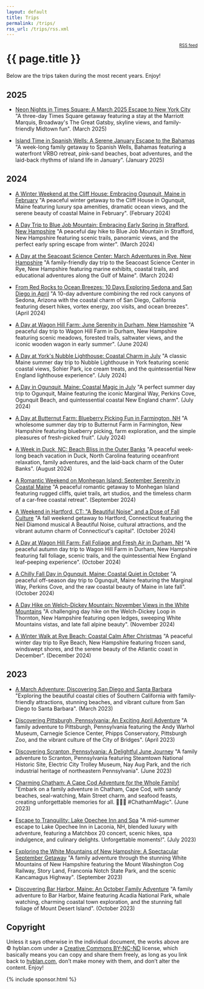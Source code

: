 ```yaml
---
layout: default
title: Trips
permalink: /trips/
rss_url: /trips/rss.xml
---
```

<div style="float: right; font-size: 80%;">
<a href="/trips/rss.xml">RSS feed</a>
</div>

# {{ page.title }}

Below are the trips taken during the most recent years. Enjoy!

<h2 id="2025">2025</h2>

* [Neon Nights in Times Square: A March 2025 Escape to New York City](/trips/2025-03-times-square-new-york-city/) "A three-day Times Square getaway featuring a stay at the Marriott Marquis, Broadway's The Great Gatsby, skyline views, and family-friendly Midtown fun". (March 2025)

* [Island Time in Spanish Wells: A Serene January Escape to the Bahamas](/trips/2025-01-spanish-wells-bahamas/) "A week-long family getaway to Spanish Wells, Bahamas featuring a waterfront VRBO retreat, pink-sand beaches, boat adventures, and the laid-back rhythms of island life in January". (January 2025)

<h2 id="2024">2024</h2>

* [A Winter Weekend at the Cliff House: Embracing Ogunquit, Maine in February](/trips/2024-02-cliff-house-ogunquit-maine/) "A peaceful winter getaway to the Cliff House in Ogunquit, Maine featuring luxury spa amenities, dramatic ocean views, and the serene beauty of coastal Maine in February". (February 2024)

* [A Day Trip to Blue Job Mountain: Embracing Early Spring in Strafford, New Hampshire](/trips/2024-03-blue-job-mountain-nh/) "A peaceful day hike to Blue Job Mountain in Strafford, New Hampshire featuring scenic trails, panoramic views, and the perfect early spring escape from winter". (March 2024)

* [A Day at the Seacoast Science Center: March Adventures in Rye, New Hampshire](/trips/2024-03-seacoast-science-center/) "A family-friendly day trip to the Seacoast Science Center in Rye, New Hampshire featuring marine exhibits, coastal trails, and educational adventures along the Gulf of Maine". (March 2024)

* [From Red Rocks to Ocean Breezes: 10 Days Exploring Sedona and San Diego in April](/trips/2024-04-sedona-san-diego/) "A 10-day adventure combining the red rock canyons of Sedona, Arizona with the coastal charm of San Diego, California featuring desert hikes, vortex energy, zoo visits, and ocean breezes". (April 2024)

* [A Day at Wagon Hill Farm: June Serenity in Durham, New Hampshire](/trips/2024-06-wagon-hill-farm/) "A peaceful day trip to Wagon Hill Farm in Durham, New Hampshire featuring scenic meadows, forested trails, saltwater views, and the iconic wooden wagon in early summer". (June 2024)

* [A Day at York's Nubble Lighthouse: Coastal Charm in July](/trips/2024-07-nubble-lighthouse/) "A classic Maine summer day trip to Nubble Lighthouse in York featuring scenic coastal views, Sohier Park, ice cream treats, and the quintessential New England lighthouse experience". (July 2024)

* [A Day in Ogunquit, Maine: Coastal Magic in July](/trips/2024-07-ogunquit-maine/) "A perfect summer day trip to Ogunquit, Maine featuring the iconic Marginal Way, Perkins Cove, Ogunquit Beach, and quintessential coastal New England charm". (July 2024)

* [A Day at Butternut Farm: Blueberry Picking Fun in Farmington, NH](/trips/2024-07-butternut-farm/) "A wholesome summer day trip to Butternut Farm in Farmington, New Hampshire featuring blueberry picking, farm exploration, and the simple pleasures of fresh-picked fruit". (July 2024)

* [A Week in Duck, NC: Beach Bliss in the Outer Banks](/trips/2024-08-duck-north-carolina/) "A peaceful week-long beach vacation in Duck, North Carolina featuring oceanfront relaxation, family adventures, and the laid-back charm of the Outer Banks". (August 2024)

* [A Romantic Weekend on Monhegan Island: September Serenity in Coastal Maine](/trips/2024-09-monhegan-island/) "A peaceful romantic getaway to Monhegan Island featuring rugged cliffs, quiet trails, art studios, and the timeless charm of a car-free coastal retreat". (September 2024)

* [A Weekend in Hartford, CT: "A Beautiful Noise" and a Dose of Fall Culture](/trips/2024-10-hartford-connecticut/) "A fall weekend getaway to Hartford, Connecticut featuring the Neil Diamond musical A Beautiful Noise, cultural attractions, and the vibrant autumn charm of Connecticut's capital". (October 2024)

* [A Day at Wagon Hill Farm: Fall Foliage and Fresh Air in Durham, NH](/trips/2024-10-wagon-hill-farm-fall/) "A peaceful autumn day trip to Wagon Hill Farm in Durham, New Hampshire featuring fall foliage, scenic trails, and the quintessential New England leaf-peeping experience". (October 2024)

* [A Chilly Fall Day in Ogunquit, Maine: Coastal Quiet in October](/trips/2024-10-ogunquit-fall/) "A peaceful off-season day trip to Ogunquit, Maine featuring the Marginal Way, Perkins Cove, and the raw coastal beauty of Maine in late fall". (October 2024)

* [A Day Hike on Welch-Dickey Mountain: November Views in the White Mountains](/trips/2024-11-welch-dickey-mountain/) "A challenging day hike on the Welch-Dickey Loop in Thornton, New Hampshire featuring open ledges, sweeping White Mountains vistas, and late fall alpine beauty". (November 2024)

* [A Winter Walk at Rye Beach: Coastal Calm After Christmas](/trips/2024-12-rye-beach-winter/) "A peaceful winter day trip to Rye Beach, New Hampshire featuring frozen sand, windswept shores, and the serene beauty of the Atlantic coast in December". (December 2024)

<h2 id="2023">2023</h2>

* [A March Adventure: Discovering San Diego and Santa Barbara](/trips/2023-03-san-diego-santa-barbara/) "Exploring the beautiful coastal cities of Southern California with family-friendly attractions, stunning beaches, and vibrant culture from San Diego to Santa Barbara". (March 2023)

* [Discovering Pittsburgh, Pennsylvania: An Exciting April Adventure](/trips/2023-04-pittsburgh-pennsylvania/) "A family adventure to Pittsburgh, Pennsylvania featuring the Andy Warhol Museum, Carnegie Science Center, Phipps Conservatory, Pittsburgh Zoo, and the vibrant culture of the City of Bridges". (April 2023)

* [Discovering Scranton, Pennsylvania: A Delightful June Journey](/trips/2023-06-scranton-pennsylvania/) "A family adventure to Scranton, Pennsylvania featuring Steamtown National Historic Site, Electric City Trolley Museum, Nay Aug Park, and the rich industrial heritage of northeastern Pennsylvania". (June 2023)

* [Charming Chatham: A Cape Cod Adventure for the Whole Family!](/trips/2023-07-chatham-cape-cod/) "Embark on a family adventure in Chatham, Cape Cod, with sandy beaches, seal-watching, Main Street charm, and seafood feasts, creating unforgettable memories for all. 🌊🦞🌅 #ChathamMagic". (June 2023)

* [Escape to Tranquility: Lake Opechee Inn and Spa](/trips/2023-06-laconia-nh/) "A mid-summer escape to Lake Opechee Inn in Laconia, NH, blended luxury with adventure, featuring a Matchbox 20 concert, scenic hikes, spa indulgence, and culinary delights. Unforgettable moments!". (July 2023)

* [Exploring the White Mountains of New Hampshire: A Spectacular September Getaway](/trips/2023-09-white-mountains-nh/) "A family adventure through the stunning White Mountains of New Hampshire featuring the Mount Washington Cog Railway, Story Land, Franconia Notch State Park, and the scenic Kancamagus Highway". (September 2023)

* [Discovering Bar Harbor, Maine: An October Family Adventure](/trips/2023-10-bar-harbor-maine/) "A family adventure to Bar Harbor, Maine featuring Acadia National Park, whale watching, charming coastal town exploration, and the stunning fall foliage of Mount Desert Island". (October 2023)

## Copyright

Unless it says otherwise in the individual document, the works above are &copy;&nbsp;hyblan.com&nbsp;under a [Creative Commons BY-NC-ND](http://creativecommons.org/licenses/by-nc-nd/3.0/) license, which basically means you can copy and share them freely, as long as you link back to [hyblan.com](https://hyblan.com/), don&rsquo;t make money with them, and don&rsquo;t alter the content. Enjoy!


{% include sponsor.html %}
